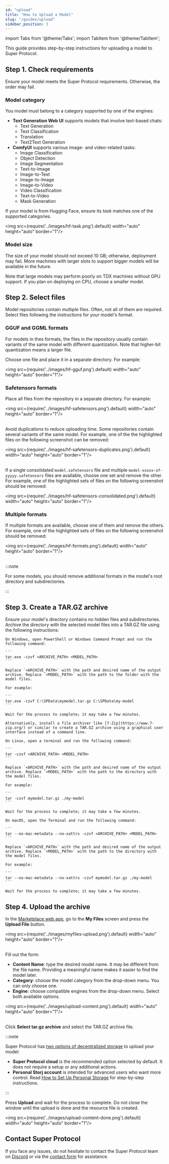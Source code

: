 ```yaml
---
id: "upload"
title: "How to Upload a Model"
slug: "/guides/upload"
sidebar_position: 3
---
```


import Tabs from '@theme/Tabs';
import TabItem from '@theme/TabItem';

This guide provides step-by-step instructions for uploading a model to Super Protocol.

## Step 1. Check requirements

Ensure your model meets the Super Protocol requirements. Otherwise, the order may fail.

### Model category

You model must belong to a category supported by one of the engines:

- **Text Generation Web UI** supports models that involve text-based chats:
  + Text Generation
  + Text Classification
  + Translation
  + Text2Text Generation
- **ComfyUI** supports various image- and video-related tasks:
  + Image Classification
  + Object Detection
  + Image Segmentation
  + Text-to-Image
  + Image-to-Text
  + Image-to-Image
  + Image-to-Video
  + Video Classification
  + Text-to-Video
  + Mask Generation

If your model is from Hugging Face, ensure its _task_ matches one of the supported categories.

<img src={require('../images/hf-task.png').default} width="auto" height="auto" border="1"/>
<br/>

### Model size

The size of your model should not exceed 10 GB; otherwise, deployment may fail. More machines with larger slots to support bigger models will be available in the future.

Note that large models may perform poorly on TDX machines without GPU support. If you plan on deploying on CPU, choose a smaller model.

## Step 2. Select files

Model repositories contain multiple files. Often, not all of them are required. Select files following the instructions for your model's format.

### GGUF and GGML formats

For models in thes formats, the files in the repository usually contain variants of the same model with different quantization. Note that higher-bit quantization means a larger file.

Choose one file and place it in a separate directory. For example:

<img src={require('../images/hf-gguf.png').default} width="auto" height="auto" border="1"/>
<br/>

### Safetensors formats

Place all files from the repository in a separate directory. For example:

<img src={require('../images/hf-safetensors.png').default} width="auto" height="auto" border="1"/>
<br/>
<br/>

Avoid duplications to reduce uploading time. Some repositories contain several variants of the same model. For example, one of the the highlighted files on the following screenshot can be removed:

<img src={require('../images/hf-safetensors-duplicates.png').default} width="auto" height="auto" border="1"/>
<br/>
<br/>

If a single consolidated `model.safetensors` file and multiple `model-xxxxx-of-yyyyy.safetensors` files are available, choose one set and remove the other. For example, one of the highlighted sets of files on the following screenshot should be removed:

<img src={require('../images/hf-safetensors-consolidated.png').default} width="auto" height="auto" border="1"/>
<br/>

### Multiple formats

If multiple formats are available, choose one of them and remove the others. For example, one of the highlighted sets of files on the following screenshot should be removed:

<img src={require('../images/hf-formats.png').default} width="auto" height="auto" border="1"/>
<br/>
<br/>

:::note

For some models, you should remove additional formats in the model's root directory and subdirectories.

:::

## Step 3. Create a TAR.GZ archive

Ensure your model's directory contains no hidden files and subdirectories. Archive the directory with the selected model files into a TAR.GZ file using the following instructions:

<Tabs>
  <TabItem value="windows" label="Windows" default>

    On Windows, open PowerShell or Windows Command Prompt and run the following command:

    ```
    tar.exe -czvf <ARCHIVE_PATH> <MODEL_PATH>
    ```

    Replace `<ARCHIVE_PATH>` with the path and desired name of the output archive. Replace `<MODEL_PATH>` with the path to the folder with the model files.

    For example:

    ```
    tar.exe -czvf C:\SPData\mymodel.tar.gz C:\SPData\my-model
    ```

    Wait for the process to complete; it may take a few minutes.

    Alternatively, install a file archiver like [7-Zip](https://www.7-zip.org/) or similar to create a TAR.GZ archive using a graphical user interface instead of a command line.

  </TabItem>
  <TabItem value="linux" label="Linux">

    On Linux, open a terminal and run the following command:

    ```
    tar -czvf <ARCHIVE_PATH> <MODEL_PATH>
    ```

    Replace `<ARCHIVE_PATH>` with the path and desired name of the output archive. Replace `<MODEL_PATH>` with the path to the directory with the model files.

    For example:

    ```
    tar -czvf mymodel.tar.gz ./my-model
    ```

    Wait for the process to complete; it may take a few minutes.

  </TabItem>
  <TabItem value="macos" label="macOS">

    On macOS, open the Terminal and run the following command:

    ```
    tar --no-mac-metadata --no-xattrs -czvf <ARCHIVE_PATH> <MODEL_PATH>
    ```

    Replace `<ARCHIVE_PATH>` with the path and desired name of the output archive. Replace `<MODEL_PATH>` with the path to the directory with the model files.

    For example:

    ```
    tar --no-mac-metadata --no-xattrs -czvf mymodel.tar.gz ./my-model
    ```

    Wait for the process to complete; it may take a few minutes.

  </TabItem>
</Tabs>

## Step 4. Upload the archive

In the [Marketplace web app](https://marketplace.superprotocol.com/), go to the **My Files** screen and press the **Upload File** button. 

<img src={require('../images/myfiles-upload.png').default} width="auto" height="auto" border="1"/>
<br/>
<br/>

Fill out the form:

- **Content Name**: type the desired model name. It may be different from the file name. Providing a meaningful name makes it easier to find the model later.
- **Category**: choose the model category from the drop-down menu. You can only choose one.
- **Engine**: choose compatible engines from the drop-down menu. Select both available options.

<img src={require('../images/upload-content.png').default} width="auto" height="auto" border="1"/>
<br/>
<br/>

Click **Select tar.gz archive** and select the TAR.GZ archive file.

:::note

Super Protocol has [two options of decentralized storage](/marketplace/account/web3#storage) to upload your model:

- **Super Protocol cloud** is the recommended option selected by default. It does not require a setup or any additional actions.
- **Personal Storj account** is intended for advanced users who want more control. Read [How to Set Up Personal Storage](/marketplace/guides/storage) for step-by-step instructions.

:::

Press **Upload** and wait for the process to complete. Do not close the window until the upload is done and the resource file is created.

<img src={require('../images/upload-content-done.png').default} width="auto" height="auto" border="1"/>
<br/>

## Contact Super Protocol

If you face any issues, do not hesitate to contact the Super Protocol team on [Discord](https://discord.gg/superprotocol) or via the [contact form](https://superprotocol.zendesk.com/hc/en-us/requests/new) for assistance.